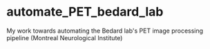 # automate_PET_bedard_lab
My work towards automating the Bedard lab's PET image processing pipeline (Montreal Neurological Institute)
